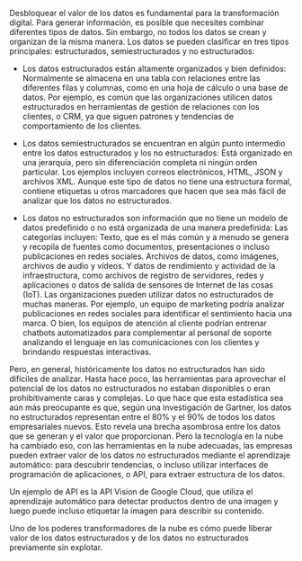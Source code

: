 Desbloquear el valor de los datos es fundamental para la transformación digital. Para generar información, es posible que necesites combinar diferentes tipos de datos. Sin embargo, no todos los datos se crean y organizan de la misma manera. Los datos se pueden clasificar en tres tipos principales: estructurados, semiestructurados y no estructurados:

- Los datos estructurados están altamente organizados y bien definidos:
    Normalmente se almacena en una tabla con relaciones entre las diferentes filas y columnas, como en una hoja de cálculo o una base de datos. Por ejemplo, es común que las organizaciones utilicen datos estructurados en herramientas de gestión de relaciones con los clientes, o CRM, ya que siguen patrones y tendencias de comportamiento de los clientes.

- Los datos semiestructurados se encuentran en algún punto intermedio entre los datos estructurados y los no estructurados:
    Está organizado en una jerarquía, pero sin diferenciación completa ni ningún orden particular. Los ejemplos incluyen correos electrónicos, HTML, JSON y archivos XML. Aunque este tipo de datos no tiene una estructura formal, contiene etiquetas u otros marcadores que hacen que sea más fácil de analizar que los datos no estructurados.

- Los datos no estructurados son información que no tiene un modelo de datos predefinido o no está organizada de una manera predefinida:
    Las categorías incluyen: Texto, que es el más común y a menudo se genera y recopila de fuentes como documentos, presentaciones o incluso publicaciones en redes sociales. Archivos de datos, como imágenes, archivos de audio y vídeos. Y datos de rendimiento y actividad de la infraestructura, como archivos de registro de servidores, redes y aplicaciones o datos de salida de sensores de Internet de las cosas (IoT). Las organizaciones pueden utilizar datos no estructurados de muchas maneras. Por ejemplo, un equipo de marketing podría analizar publicaciones en redes sociales para identificar el sentimiento hacia una marca. O bien, los equipos de atención al cliente podrían entrenar chatbots automatizados para complementar al personal de soporte analizando el lenguaje en las comunicaciones con los clientes y brindando respuestas interactivas.


Pero, en general, históricamente los datos no estructurados han sido difíciles de analizar. Hasta hace poco, las herramientas para aprovechar el potencial de los datos no estructurados no estaban disponibles o eran prohibitivamente caras y complejas. Lo que hace que esta estadística sea aún más preocupante es que, según una investigación de Gartner, los datos no estructurados representan entre el 80% y el 90% de todos los datos empresariales nuevos. Esto revela una brecha asombrosa entre los datos que se generan y el valor que proporcionan. Pero la tecnología en la nube ha cambiado eso, con las herramientas en la nube adecuadas, las empresas pueden extraer valor de los datos no estructurados mediante el aprendizaje automático: para descubrir tendencias, o incluso utilizar interfaces de programación de aplicaciones, o API, para extraer estructura de los datos.


Un ejemplo de API es la API Vision de Google Cloud, que utiliza el aprendizaje automático para detectar productos dentro de una imagen y luego puede incluso etiquetar la imagen para describir su contenido.


Uno de los poderes transformadores de la nube es cómo puede liberar valor de los datos estructurados y de los datos no estructurados previamente sin explotar.